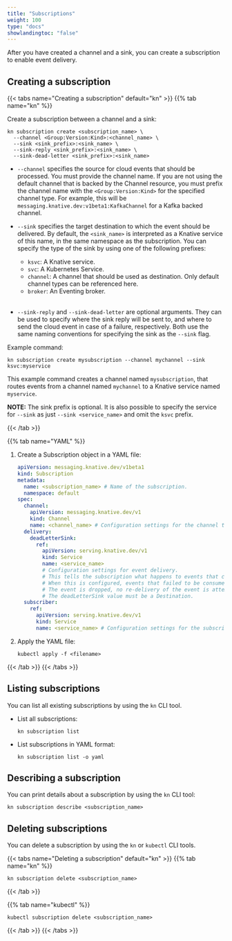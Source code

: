 ```yaml
---
title: "Subscriptions"
weight: 100
type: "docs"
showlandingtoc: "false"
---
```


After you have created a channel and a sink, you can create a subscription to enable event delivery.

## Creating a subscription

{{< tabs name="Creating a subscription" default="kn" >}}
{{% tab name="kn" %}}

Create a subscription between a channel and a sink:

```
kn subscription create <subscription_name> \
  --channel <Group:Version:Kind>:<channel_name> \
  --sink <sink_prefix>:<sink_name> \
  --sink-reply <sink_prefix>:<sink_name> \
  --sink-dead-letter <sink_prefix>:<sink_name>
```


- `--channel` specifies the source for cloud events that should be processed. You must provide the channel name. If you are not using the default channel that is backed by the Channel resource, you must prefix the channel name with the `<Group:Version:Kind>` for the specified channel type. For example, this will be `messaging.knative.dev:v1beta1:KafkaChannel` for a Kafka backed channel.

- `--sink` specifies the target destination to which the event should be delivered. By default, the `<sink_name>` is interpreted as a Knative service of this name, in the same namespace as the subscription. You can specify the type of the sink by using one of the following prefixes:

    - `ksvc`: A Knative service.
    - `svc`: A Kubernetes Service.
    - `channel`: A channel that should be used as destination. Only default channel types can be referenced here.
    - `broker`: An Eventing broker.
\
&nbsp;
- `--sink-reply` and `--sink-dead-letter` are optional arguments. They can be used to specify where the sink reply will be sent to, and where to send the cloud event in case of a failure, respectively. Both use the same naming conventions for specifying the sink as the `--sink` flag.

Example command:
```
kn subscription create mysubscription --channel mychannel --sink ksvc:myservice
```

This example command creates a channel named `mysubscription`, that routes events from a channel named `mychannel` to a Knative service named `myservice`.

**NOTE:** The sink prefix is optional. It is also possible to specify the service for `--sink` as just `--sink <service_name>` and omit the `ksvc` prefix.

{{< /tab >}}

{{% tab name="YAML" %}}

1. Create a Subscription object in a YAML file:

    ```yaml
    apiVersion: messaging.knative.dev/v1beta1
    kind: Subscription
    metadata:
      name: <subscription_name> # Name of the subscription.
      namespace: default
    spec:
      channel:
        apiVersion: messaging.knative.dev/v1
        kind: Channel
        name: <channel_name> # Configuration settings for the channel that the subscription connects to.
      delivery:
        deadLetterSink:
          ref:
            apiVersion: serving.knative.dev/v1
            kind: Service
            name: <service_name>
            # Configuration settings for event delivery.
            # This tells the subscription what happens to events that cannot be delivered to the subscriber.
            # When this is configured, events that failed to be consumed are sent to the deadLetterSink.
            # The event is dropped, no re-delivery of the event is attempted, and an error is logged in the system.
            # The deadLetterSink value must be a Destination.
      subscriber:
        ref:
          apiVersion: serving.knative.dev/v1
          kind: Service
          name: <service_name> # Configuration settings for the subscriber. This is the event sink that events are delivered to from the channel.
    ```

1. Apply the YAML file:

    ```
    kubectl apply -f <filename>
    ```

{{< /tab >}} {{< /tabs >}}

## Listing subscriptions

You can list all existing subscriptions by using the `kn` CLI tool.

- List all subscriptions:

    ```
    kn subscription list
    ```
- List subscriptions in YAML format:

    ```
    kn subscription list -o yaml
    ```

## Describing a subscription

You can print details about a subscription by using the `kn` CLI tool:

```
kn subscription describe <subscription_name>
```
<!--TODO: Add an example command and output-->
<!--TODO: Add details for kn subscription update - existing generated docs weren't clear enough, need better explained examples-->

## Deleting subscriptions

You can delete a subscription by using the `kn` or `kubectl` CLI tools.

{{< tabs name="Deleting a subscription" default="kn" >}}
{{% tab name="kn" %}}

```
kn subscription delete <subscription_name>
```

{{< /tab >}}

{{% tab name="kubectl" %}}

```
kubectl subscription delete <subscription_name>
```

{{< /tab >}} {{< /tabs >}}
